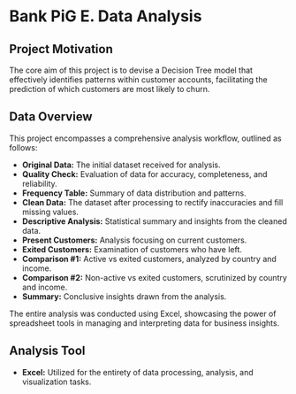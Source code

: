 # Bank PiG E. Data Analysis

## Project Motivation

The core aim of this project is to devise a Decision Tree model that effectively identifies patterns within customer accounts, facilitating the prediction of which customers are most likely to churn.

## Data Overview

This project encompasses a comprehensive analysis workflow, outlined as follows:

- **Original Data:** The initial dataset received for analysis.
- **Quality Check:** Evaluation of data for accuracy, completeness, and reliability.
- **Frequency Table:** Summary of data distribution and patterns.
- **Clean Data:** The dataset after processing to rectify inaccuracies and fill missing values.
- **Descriptive Analysis:** Statistical summary and insights from the cleaned data.
- **Present Customers:** Analysis focusing on current customers.
- **Exited Customers:** Examination of customers who have left.
- **Comparison #1:** Active vs exited customers, analyzed by country and income.
- **Comparison #2:** Non-active vs exited customers, scrutinized by country and income.
- **Summary:** Conclusive insights drawn from the analysis.

The entire analysis was conducted using Excel, showcasing the power of spreadsheet tools in managing and interpreting data for business insights.

## Analysis Tool

- **Excel:** Utilized for the entirety of data processing, analysis, and visualization tasks. 
